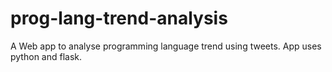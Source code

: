 # prog-lang-trend-analysis
A Web app to analyse programming language trend using tweets. App uses python and flask.
